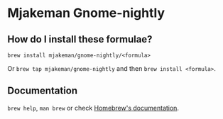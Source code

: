 # Mjakeman Gnome-nightly

## How do I install these formulae?

`brew install mjakeman/gnome-nightly/<formula>`

Or `brew tap mjakeman/gnome-nightly` and then `brew install <formula>`.

## Documentation

`brew help`, `man brew` or check [Homebrew's documentation](https://docs.brew.sh).
